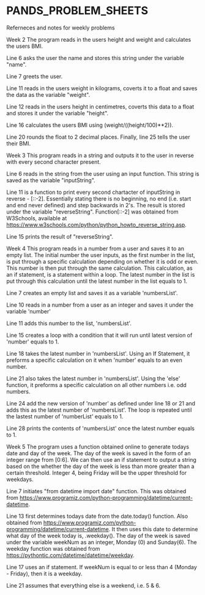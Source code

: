 # PANDS_PROBLEM_SHEETS
Referneces and notes for weekly problems






Week 2
The program reads in the users height and weight and calculates the users BMI.  

Line 6 asks the user the name and stores this string under the variable "name". 

Line 7 greets the user.   

Line 11 reads in the users weight in kilograms, coverts it to a float and saves the data as the variable "weight".  

Line 12 reads in the users height in centimetres, coverts this data to a float and stores it under the variable "height".  

Line 16 calculates the users BMI using (weight/((height/100)**2)). 

Line 20 rounds the float to 2 decimal places. 
Finally, line 25 tells the user their BMI. 






Week 3
This program reads in a string and outputs it to the user in reverse with every second character present.

Line 6 reads in the string from the user using an input function.  This string is saved as the variable "inputString". 

Line 11 is a function to print every second chartacter of inputString in reverse - [::-2]. Essentially stating there is no beginning, no end (i.e. start and end never defined) and step backwards in 2's. The result is stored under the variable "reverseString".  Function[::-2] was obtained from W3Schools, available at https://www.w3schools.com/python/python_howto_reverse_string.asp.

Line 15 prints the result of "reverseString". 





Week 4
This program reads in a number from a user and saves it to an empty list. The initial number the user inputs, as the first number in the list, is put through a specific calculation depending on whether it is odd or even. This number is then put through the same calculation.  This calculation, as an if statement, is a statement within a loop.  The latest number in the list is put through this calculation until the latest number in the list equals to 1.

Line 7 creates an empty list and saves it as a variable 'numbersList'.

Line 10 reads in a number from a user as an integer and saves it under the variable 'number'

Line 11 adds this number to the list, 'numbersList'. 

Line 15 creates a loop with a condition that it will run until latest version of 'number' equals to 1. 

Line 18 takes the latest number in 'numbersList'. Using an If Statement, it preforms a specific calculation on it when 'number' equals to an even number. 

Line 21 also takes the latest number in 'numbersList'. Using the 'else' function, it preforms a specific calculation on all other numbers i.e. odd numbers. 

Line 24 add the new version of 'number' as defined under line 18 or 21 and adds this as the latest number of 'numbersList'. The loop is repeated until the lastest number of 'numberList' equals to 1. 

Line 28 prints the contents of 'numbersList' once the latest number equals to 1. 





Week 5
The program uses a function obtained online to generate todays date and day of the week.  The day of the week is saved in the form of an integer range from [0:6].  We can then use an if statement to output a string based on the whether the day of the week is less than more greater than a certain threshold.  Integer 4, being Friday will be the upper threshold for weekdays. 

Line 7 initiates "from datetime import date" function.  This was obtained from https://www.programiz.com/python-programming/datetime/current-datetime. 

Line 13 first determines todays date from the date.today() function.  Also obtained from https://www.programiz.com/python-programming/datetime/current-datetime.  It then uses this date to determine what day of the week today is, .weekday(). The day of the week is saved under the variable weekNum as an integer, Monday (0) and Sunday(6). The weekday function was obtained from https://pythontic.com/datetime/datetime/weekday. 

Line 17 uses an if statement. If weekNum is equal to or less than 4 (Monday - Friday), then it is a weekday. 

Line 21 assumes that everything else is a weekend, i.e. 5 & 6. 